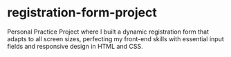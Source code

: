 # registration-form-project
Personal Practice Project where I built a dynamic registration form that adapts to all screen sizes, perfecting my front-end skills with essential input fields and responsive design in HTML and CSS.
